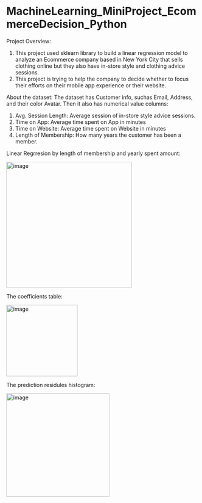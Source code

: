 # MachineLearning_MiniProject_EcommerceDecision_Python

Project Overview:
  1. This project used sklearn library to build a linear regression model to analyze an Ecommerce company based in New York City that sells clothing online but they        also have in-store style and clothing advice sessions.
  2. This project is trying to help the company to decide whether to focus their efforts on their mobile app experience or their website.
  
About the dataset:
The dataset has Customer info, suchas Email, Address, and their color Avatar. Then it also has numerical value columns:
  1. Avg. Session Length: Average session of in-store style advice sessions.
  2. Time on App: Average time spent on App in minutes
  3. Time on Website: Average time spent on Website in minutes
  4. Length of Membership: How many years the customer has been a member.

Linear Regrresion by length of membership and yearly spent amount:

<img width="330" alt="image" src="https://user-images.githubusercontent.com/93168873/214976349-20834e93-9a9f-4441-b7bb-b7dd2cabaad3.png">

The coefficients table:

<img width="187" alt="image" src="https://user-images.githubusercontent.com/93168873/214976408-b37b44fa-d7d6-417d-b1b2-6c8b709d0433.png">

The prediction residules histogram:

<img width="271" alt="image" src="https://user-images.githubusercontent.com/93168873/214976469-ac212672-f9eb-4903-b979-778a49e1be34.png">
